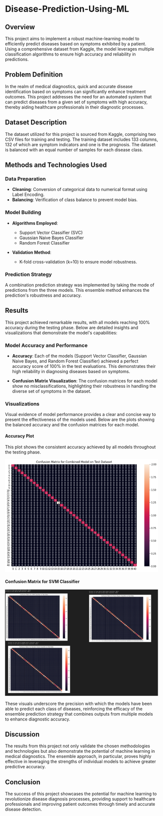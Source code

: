 # Disease-Prediction-Using-ML

## Overview

This project aims to implement a robust machine-learning model to efficiently predict diseases based on symptoms exhibited by a patient. Using a comprehensive dataset from Kaggle, the model leverages multiple classification algorithms to ensure high accuracy and reliability in predictions.

## Problem Definition

In the realm of medical diagnostics, quick and accurate disease identification based on symptoms can significantly enhance treatment outcomes. This project addresses the need for an automated system that can predict diseases from a given set of symptoms with high accuracy, thereby aiding healthcare professionals in their diagnostic processes.

## Dataset Description

The dataset utilized for this project is sourced from Kaggle, comprising two CSV files for training and testing. The training dataset includes 133 columns, 132 of which are symptom indicators and one is the prognosis. The dataset is balanced with an equal number of samples for each disease class.

## Methods and Technologies Used

### Data Preparation

- **Cleaning**: Conversion of categorical data to numerical format using Label Encoding.
- **Balancing**: Verification of class balance to prevent model bias.

### Model Building

- **Algorithms Employed**:
  - Support Vector Classifier (SVC)
  - Gaussian Naive Bayes Classifier
  - Random Forest Classifier

- **Validation Method**:
  - K-fold cross-validation (k=10) to ensure model robustness.

### Prediction Strategy

A combination prediction strategy was implemented by taking the mode of predictions from the three models. This ensemble method enhances the prediction's robustness and accuracy.


## Results

This project achieved remarkable results, with all models reaching 100% accuracy during the testing phase. Below are detailed insights and visualizations that demonstrate the model's capabilities:

### Model Accuracy and Performance

- **Accuracy**: Each of the models (Support Vector Classifier, Gaussian Naive Bayes, and Random Forest Classifier) achieved a perfect accuracy score of 100% in the test evaluations. This demonstrates their high reliability in diagnosing diseases based on symptoms.
  
- **Confusion Matrix Visualization**: The confusion matrices for each model show no misclassifications, highlighting their robustness in handling the diverse set of symptoms in the dataset.

### Visualizations

Visual evidence of model performance provides a clear and concise way to present the effectiveness of the models used. Below are the plots showing the balanced accuracy and the confusion matrices for each model.

#### Accuracy Plot

This plot shows the consistent accuracy achieved by all models throughout the testing phase.

![Accuracy Plot](Plots/model_accuracy_plot.png "Model Accuracy Plot")

#### Confusion Matrix for SVM Classifier

![Confusion Matrix SVM](Plots/Confusion_Matrix_SVM_plot.png "Confusion Matrix Accuracy Plots for (SVM, GNB, RF)")

These visuals underscore the precision with which the models have been able to predict each class of diseases, reinforcing the efficacy of the ensemble prediction strategy that combines outputs from multiple models to enhance diagnostic accuracy.

## Discussion

The results from this project not only validate the chosen methodologies and technologies but also demonstrate the potential of machine learning in medical diagnostics. The ensemble approach, in particular, proves highly effective in leveraging the strengths of individual models to achieve greater predictive accuracy.

## Conclusion

The success of this project showcases the potential for machine learning to revolutionize disease diagnosis processes, providing support to healthcare professionals and improving patient outcomes through timely and accurate disease detection.
